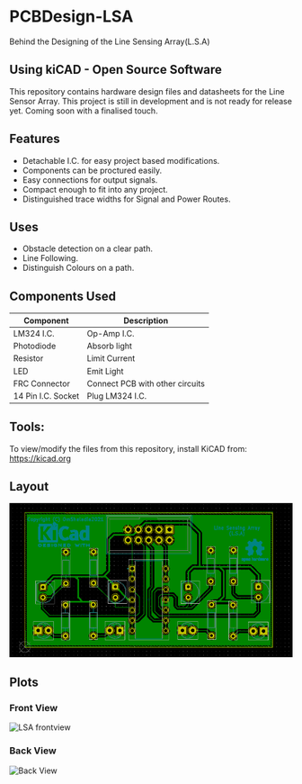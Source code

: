 # PCBDesign-LSA
  Behind the Designing of the Line Sensing Array(L.S.A)

## Using kiCAD - Open Source Software
This repository contains hardware design files and datasheets for the Line Sensor Array. This project is still in development and is not ready for release yet.
Coming soon with a finalised touch.

## Features
* Detachable I.C. for easy project based modifications.
* Components can be proctured easily.
* Easy connections for output signals.
* Compact enough to fit into any project.
* Distinguished trace widths for Signal and Power Routes.
 
## Uses
* Obstacle detection on a clear path.
* Line Following.
* Distinguish Colours on a path.

## Components Used
Component | Description
--------- | -----------
LM324 I.C. | Op-Amp I.C.
Photodiode | Absorb light
Resistor | Limit Current
LED | Emit Light
FRC Connector | Connect PCB with other circuits
14 Pin I.C. Socket | Plug LM324 I.C.
  
## Tools:
To view/modify the files from this repository, install KiCAD from: https://kicad.org

## Layout
![](https://github.com/omsheladia/PCBDesign-LSA/blob/main/assets/LSAlayout.png?raw=true)

## Plots

### Front View 
![LSA frontview](https://user-images.githubusercontent.com/84867886/125447199-a9c9cbe9-9ce0-4904-8669-9d5344ad53c7.png)



### Back View
![Back View](https://user-images.githubusercontent.com/84867886/123318060-6c87c500-d54c-11eb-9f0d-ae11877c7582.png)






